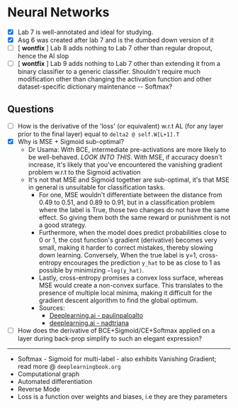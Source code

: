 # Neural Networks

- [x] Lab 7 is well-annotated and ideal for studying.
- [x] Asg 6 was created after lab 7 and is the dumbed down version of it
- [ ] [ **wontfix** ] Lab 8 adds nothing to Lab 7 other than regular dropout, hence the AI slop
- [ ] [ **wontfix** ] Lab 9 adds nothing to Lab 7 other than extending it from a binary classifier to a generic classifier. Shouldn't require much modification other than changing the activation function and other dataset-specific dictionary maintenance -- Softmax?

## Questions

- [ ] How is the derivative of the 'loss' (or equivalent) w.r.t AL (for any layer prior to the final layer) equal to `delta2 @ self.W[L+1].T`
- [x] Why is MSE + Sigmoid sub-optimal?
    - Dr Usama: With BCE, intermediate pre-activations are more likely to be well-behaved. *LOOK INTO THIS*. With MSE, if accuracy doesn't increase, it's likely that you've encountered the vanishing gradient problem w.r.t to the Sigmoid activation
    - It's not that MSE and Sigmoid together are sub-optimal, it's that MSE in general is unsuitable for classification tasks.
        - For one, MSE wouldn't differentiate between the distance from 0.49 to 0.51, and 0.89 to 0.91, but in a classification problem where the label is True, those two changes do not have the same effect. So giving them both the same reward or punishment is not a good strategy.
        - Furthermore, when the model does predict probabilities close to 0 or 1, the cost function's gradient (derivative) becomes very small, making it harder to correct mistakes, thereby slowing down learning. Conversely, When the true label is y=1, cross-entropy encourages the prediction `y_hat` to be as close to 1 as possible by minimizing `−log(y_hat)`.
        - Lastly, cross-entropy promises a convex loss surface, whereas MSE would create a non-convex surface. This translates to the presence of multiple local minima, making it difficult for the gradient descent algorithm to find the global optimum.
        - Sources: 
            - [Deeplearning.ai - paulinpaloalto](https://community.deeplearning.ai/t/mse-cost-function/23349/2)
            - [deeplearning.ai - nadtriana](https://community.deeplearning.ai/t/use-of-squared-error-with-sigmoid-and-applying-gradient-descent/700239/2)
- [ ] How does the derivative of BCE+Sigmoid/CE+Softmax applied on a layer during back-prop simplify to such an elegant expression?

---

- Softmax - Sigmoid for multi-label - also exhibits Vanishing Gradient; read more @ `deeplearningbook.org`
- Computational graph
- Automated differentiation
- Reverse Mode
- Loss is a function over weights and biases, i.e they are they parameters
